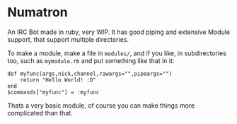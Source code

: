 Numatron
========

An IRC Bot made in ruby, very WIP.
It has good piping and extensive Module support, that support multiple directories.

To make a module, make a file in `modules/`, and if you like, in subdirectories too, such as `mymodule.rb` and put something like that in it:
```
def myfunc(args,nick,channel,rawargs="",pipeargs="")
	return "Hello World! :D"
end
$commands["myfunc"] = :myfunc
```
Thats a very basic module, of course you can make things more complicated than that.
